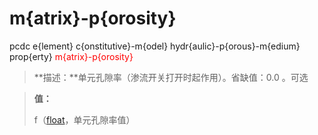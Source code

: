 # m{atrix}-p{orosity}
pcdc e{lement} c{onstitutive}-m{odel} hydr{aulic}-p{orous}-m{edium} prop{erty} <span style='color: red;'>m{atrix}-p{orosity}</span>
> **描述：**单元孔隙率（渗流开关打开时起作用）。省缺值：0.0
。可选

> 
> **值：**
> 
> f（[float](数据类型/float/)，单元孔隙率值）

